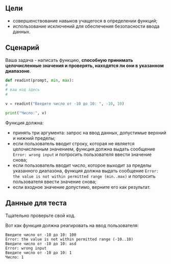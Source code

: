 ## Цели


*   совершенствование навыков учащегося в определении функций;
*   использование исключений для обеспечения безопасности ввода данных.

## Сценарий


Ваша задача - написать функцию, **способную принимать целочисленные значения и проверять, находятся ли они в указанном диапазоне**.

```python
def readint(prompt, min, max):
# 
# ваш код здесь
#

v = readint("Введите число от -10 до 10: ", -10, 10)

print("Число:", v)

```

Функция должна:

*   принять три аргумента: запрос на ввод данных, допустимые верхний и нижний пределы;
*   если пользователь вводит строку, которая не является целочисленным значением, функция должна выдать сообщение `Error: wrong input` и попросить пользователя ввести значение снова;
*   если пользователь вводит число, которое выходит за пределы указанного диапазона, функция должна выдать сообщение `Error: the value is not within permitted range (min..max)` и попросить пользователя ввести значение снова;
*   если входное значение допустимо, верните его как результат.

## Данные для теста


Тщательно проверьте свой код.

Вот как функция должна реагировать на ввод пользователя:

```
Введите число от -10 до 10: 100
Error: the value is not within permitted range (-10..10)
Введите число от -10 до 10: asd
Error: wrong input
Введите число от -10 до 10: 1
Число: 1
```

